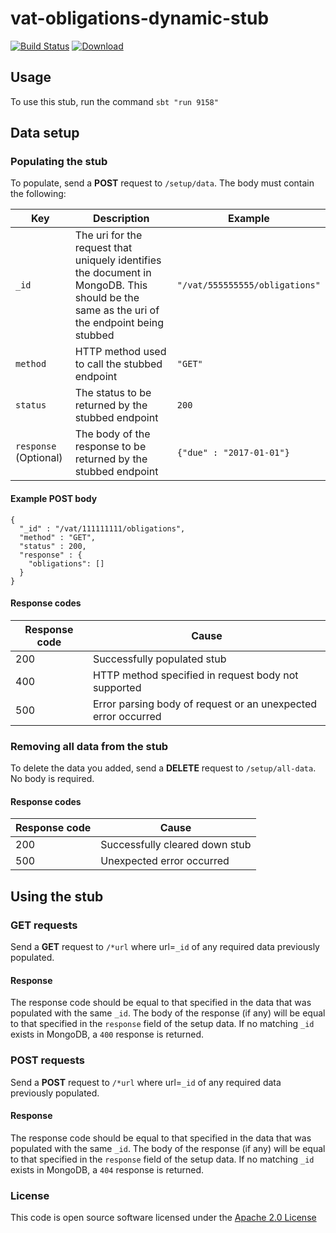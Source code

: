 # vat-obligations-dynamic-stub

[![Build Status](https://travis-ci.org/hmrc/vat-obligations-dynamic-stub.svg)](https://travis-ci.org/hmrc/vat-obligations-dynamic-stub) [ ![Download](https://api.bintray.com/packages/hmrc/releases/vat-obligations-dynamic-stub/images/download.svg) ](https://bintray.com/hmrc/releases/vat-obligations-dynamic-stub/_latestVersion)

## Usage

To use this stub, run the command `sbt "run 9158"`

## Data setup

### Populating the stub

To populate, send a **POST** request to `/setup/data`. The body must contain the following:

| **Key**    | **Description** | **Example** |
|------------|-----------------|-------------|
| `_id`      | The uri for the request that uniquely identifies the document in MongoDB. This should be the same as the uri of the endpoint being stubbed | `"/vat/555555555/obligations"` |
| `method`   | HTTP method used to call the stubbed endpoint | `"GET"` |
| `status`   | The status to be returned by the stubbed endpoint | `200` |
| `response` (Optional) | The body of the response to be returned by the stubbed endpoint | `{"due" : "2017-01-01"}` |

#### Example POST body

```
{
  "_id" : "/vat/111111111/obligations",
  "method" : "GET",
  "status" : 200,
  "response" : {
    "obligations": []
  }
}
```

#### Response codes
| **Response code** | **Cause** |
|-------------------|-----------------|
| 200               | Successfully populated stub |   
| 400               | HTTP method specified in request body not supported |
| 500               | Error parsing body of request or an unexpected error occurred |

### Removing all data from the stub

To delete the data you added, send a **DELETE** request to `/setup/all-data`. No body is required.

#### Response codes
| **Response code** | **Cause** |
|-------------------|-----------------|
| 200               | Successfully cleared down stub |   
| 500               | Unexpected error occurred |

## Using the stub

### GET requests

Send a **GET** request to `/*url` where url=`_id` of any required data previously populated.

#### Response

The response code should be equal to that specified in the data that was populated with the same `_id`. The body of the response (if any) will be equal to that specified in the `response` field of the setup data.
If no matching `_id` exists in MongoDB, a `400` response is returned.

### POST requests

Send a **POST** request to `/*url` where url=`_id` of any required data previously populated.

#### Response

The response code should be equal to that specified in the data that was populated with the same `_id`. The body of the response (if any) will be equal to that specified in the `response` field of the setup data.
If no matching `_id` exists in MongoDB, a `404` response is returned.

### License

This code is open source software licensed under the [Apache 2.0 License]("http://www.apache.org/licenses/LICENSE-2.0.html")

